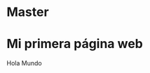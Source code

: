# Master
<!DOCTYPE html>
<html>
<head>
</head>
<body>

<h1>Mi primera página web</h1>

<p>Hola Mundo</p>


</body>
</html>

